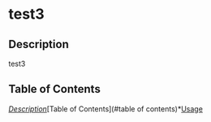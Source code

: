 # test3

## Description
test3
## Table of Contents
  *[Description](#description)*[Table of Contents](#table of contents)*[Usage](#usage)